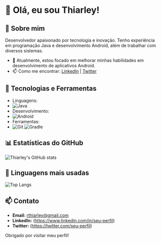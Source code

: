 # 👋 Olá, eu sou Thiarley!

## 🚀 Sobre mim
Desenvolvedor apaixonado por tecnologia e inovação. Tenho experiência em programação Java e desenvolvimento Android, além de trabalhar com diversos sistemas.

- 🌱 Atualmente, estou focado em melhorar minhas habilidades em desenvolvimento de aplicativos Android.
- 📫 Como me encontrar: [LinkedIn](https://www.linkedin.com/in/seu-perfil) | [Twitter](https://twitter.com/seu-perfil)

## 🔧 Tecnologias e Ferramentas
- Linguagens:
- ![Java](https://img.shields.io/badge/Java-ED8B00?style=for-the-badge&logo=java&logoColor=white)
- Desenvolvimento:
- ![Android](https://img.shields.io/badge/Android-3DDC84?style=for-the-badge&logo=android&logoColor=white)
- Ferramentas:
- ![Git](https://img.shields.io/badge/Git-F05032?style=for-the-badge&logo=git&logoColor=white) ![Gradle](https://img.shields.io/badge/Gradle-02303A?style=for-the-badge&logo=gradle&logoColor=white)

## 📊 Estatísticas do GitHub
![Thiarley's GitHub stats](https://github-readme-stats.vercel.app/api?username=ThDev-only&show_icons=true&theme=radical)

## 🚀 Linguagens mais usadas
![Top Langs](https://github-readme-stats.vercel.app/api/top-langs/?username=ThDev-only&layout=compact&theme=radical)

## 📫 Contato
- **Email:** rthiarley@gmail.com
- **LinkedIn:** (https://www.linkedin.com/in/seu-perfil)
- **Twitter:** (https://twitter.com/seu-perfil)

Obrigado por visitar meu perfil!
